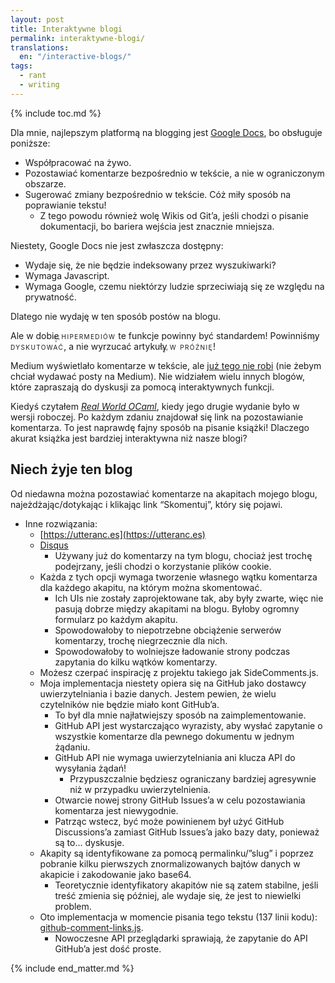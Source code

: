 ```yaml
---
layout: post
title: Interaktywne blogi
permalink: interaktywne-blogi/
translations:
  en: "/interactive-blogs/"
tags:
  - rant
  - writing
---
```


{% include toc.md %}

Dla mnie, najlepszym platformą na blogging jest [Google Docs](https://www.google.com/docs), bo obsługuje poniższe:



* Współpracować na żywo.
* Pozostawiać komentarze bezpośrednio w tekście, a nie w ograniczonym obszarze.
* Sugerować zmiany bezpośrednio w tekście. Cóż miły sposób na poprawianie tekstu!
    * Z tego powodu również wolę Wikis od Git’a, jeśli chodzi o pisanie dokumentacji, bo bariera wejścia jest znacznie mniejsza.

Niestety, Google Docs nie jest zwłaszcza dostępny:



* Wydaje się, że nie będzie indeksowany przez wyszukiwarki?
* Wymaga Javascript.
* Wymaga Google, czemu niektórzy ludzie sprzeciwiają się ze względu na prywatność.

Dlatego nie wydaję w ten sposób postów na blogu.

<style type="text/css">
@keyframes hypermedia {
  0%, 100% {
    left: -1em;
    top: 0.4em;
    z-index: 1;
    font-size: normal;
  }
  
  25% {
    font-size: 1.3em;
  }
  
  75% {
    font-size: 0.7em;
  }

  50% {
    left: 97%;
    top: -0.6em;
    z-index: 1;
    font-size: normal;
  }
  
  51%, 99% {
    z-index: -1;
  }
}

.hypermedia {
  letter-spacing: 0.1em;
  position: relative;
  font-variant: small-caps;
}

.hypermedia::before {
  content: "✨";
  position: absolute;
  animation-name: hypermedia;
  animation-duration: 6s;
  animation-iteration-count: infinite;
  animation-timing-function: ease-in-out;
}
</style>

Ale w dobie <span class="hypermedia">hipermediów</span> te funkcje powinny być standardem! Powinniśmy <span class="hypermedia">dyskutować</span>, a nie wyrzucać artykuły <span class="hypermedia">w próżnię</span>!

Medium wyświetlało komentarze w tekście, ale [już tego nie robi](https://medium.com/@jashan/how-to-make-the-best-of-a-broken-commenting-system-113c8cc1fe71) (nie żebym chciał wydawać posty na Medium). Nie widziałem wielu innych blogów, które zapraszają do dyskusji za pomocą interaktywnych funkcji.

Kiedyś czytałem _[Real World OCaml](https://dev.realworldocaml.org/)_, kiedy jego drugie wydanie było w wersji roboczej. Po każdym zdaniu znajdował się link na pozostawianie komentarza. To jest naprawdę fajny sposób na pisanie książki! Dlaczego akurat książka jest bardziej interaktywna niż nasze blogi?


## Niech żyje ten blog

Od niedawna można pozostawiać komentarze na akapitach mojego blogu, najeżdżając/dotykając i klikając link “Skomentuj”, który się pojawi.



* Inne rozwiązania:
    * [https://utteranc.es](https://utteranc.es)
    * [Disqus](https://disqus.com/)
        * Używany już do komentarzy na tym blogu, chociaż jest trochę podejrzany, jeśli chodzi o korzystanie plików cookie.
    * Każda z tych opcji wymaga tworzenie własnego wątku komentarza dla każdego akapitu, na którym można skomentować.
        * Ich UIs nie zostały zaprojektowane tak, aby były zwarte, więc nie pasują dobrze między akapitami na blogu. Byłoby ogromny formularz po każdym akapitu.
        * Spowodowałoby to niepotrzebne obciążenie serwerów komentarzy, trochę niegrzecznie dla nich.
        * Spowodowałoby to wolniejsze ładowanie strony podczas zapytania do kilku wątków komentarzy.
    * Możesz czerpać inspirację z projektu takiego jak SideComments.js.
    * Moja implementacja niestety opiera się na GitHub jako dostawcy uwierzytelniania i bazie danych. Jestem pewien, że wielu czytelników nie będzie miało kont GitHub’a.
        * To był dla mnie najłatwiejszy sposób na zaimplementowanie.
        * GitHub API jest wystarczająco wyrazisty, aby wysłać zapytanie o wszystkie komentarze dla pewnego dokumentu w jednym żądaniu.
        * GitHub API nie wymaga uwierzytelniania ani klucza API do wysyłania żądań!
            * Przypuszczalnie będziesz ograniczany bardziej agresywnie niż w przypadku uwierzytelnienia.
        * Otwarcie nowej strony GitHub Issues’a w celu pozostawiania komentarza jest niewygodnie.
        * Patrząc wstecz, być może powinienem był użyć GitHub Discussions’a zamiast GitHub Issues’a jako bazy daty, ponieważ są to… dyskusje.
    * Akapity są identyfikowane za pomocą permalinku/”slug” i poprzez pobranie kilku pierwszych znormalizowanych bajtów danych w akapicie i zakodowanie jako base64.
        * Teoretycznie identyfikatory akapitów nie są zatem stabilne, jeśli treść zmienia się później, ale wydaje się, że jest to niewielki problem.
    * Oto implementacja w momencie pisania tego tekstu (137 linii kodu): [github-comment-links.js](https://github.com/arxanas/blog/blob/c34f0e18b81ed1d1b22636eaef2cabe7b6afd77e/scripts/github-comment-links.js).
        * Nowoczesne API przeglądarki sprawiają, że zapytanie do API GitHub’a jest dość proste.

{% include end_matter.md %}
